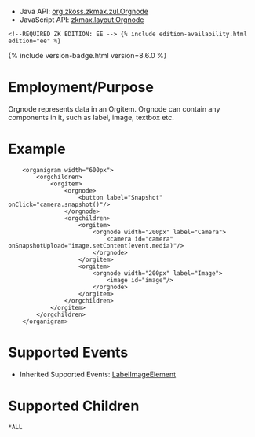 
- Java API: [org.zkoss.zkmax.zul.Orgnode](https://www.zkoss.org/javadoc/latest/zk/org/zkoss/zkmax/zul/Orgnode.html)
- JavaScript API: [zkmax.layout.Orgnode](https://www.zkoss.org/javadoc/latest/jsdoc/classes/zkmax.layout.Orgnode.html)

`<!--REQUIRED ZK EDITION: EE -->
{% include edition-availability.html edition="ee" %}`

{% include version-badge.html version=8.6.0 %}

# Employment/Purpose

Orgnode represents data in an Orgitem. Orgnode can contain any
components in it, such as label, image, textbox etc.

# Example

        <organigram width="600px">
            <orgchildren>
                <orgitem>
                    <orgnode>
                        <button label="Snapshot" onClick="camera.snapshot()"/>
                    </orgnode>
                    <orgchildren>
                        <orgitem>
                            <orgnode width="200px" label="Camera">
                                <camera id="camera" onSnapshotUpload="image.setContent(event.media)"/>
                            </orgnode>
                        </orgitem>
                        <orgitem>
                            <orgnode width="200px" label="Image">
                                <image id="image"/>
                            </orgnode>
                        </orgitem>
                    </orgchildren>
                </orgitem>
            </orgchildren>
        </organigram>

# Supported Events

- Inherited Supported Events: [ LabelImageElement]({{site.baseurl}}/zk_component_ref/labelimageelement#Supported_Events)

# Supported Children

`*ALL`



